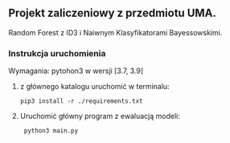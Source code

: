 ## Projekt zaliczeniowy z przedmiotu UMA. 
Random Forest z ID3 i Naiwnym  Klasyfikatorami Bayessowskimi.

### Instrukcja uruchomienia

Wymagania:
pytohon3 w wersji [3.7, 3.9]

1. z głównego katalogu uruchomić w terminalu: 
   
   ```pip3 install -r ./requirements.txt```
2. Uruchomić główny program z ewaluacją modeli:

    ``` python3 main.py```